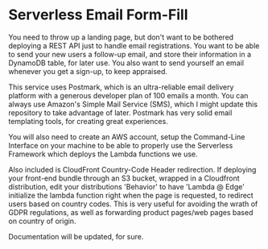 # Serverless Email Form-Fill

You need to throw up a landing page, but don't want to be bothered deploying a REST API just to handle email registrations. You want to be able to send your new users a follow-up email, and store their information in a DynamoDB table, for later use. You also want to send yourself an email whenever you get a sign-up, to keep appraised.

This service uses Postmark, which is an ultra-reliable email delivery platform with a generous developer plan of 100 emails a month. You can always use Amazon's Simple Mail Service (SMS), which I might update this repository to take advantage of later. Postmark has very solid email templating tools, for creating great experiences.

You will also need to create an AWS account, setup the Command-Line Interface on your machine to be able to properly use the Serverless Framework which deploys the Lambda functions we use.

Also included is CloudFront Country-Code Header redirection. If deploying your front-end bundle through an S3 bucket, wrapped in a Cloudfront distribution, edit your distributions 'Behavior' to have 'Lambda @ Edge' initialize the lambda function right when the page is requested, to redirect users based on country codes. This is very useful for avoiding the wrath of GDPR regulations, as well as forwarding product pages/web pages based on country of origin.

Documentation will be updated, for sure.
